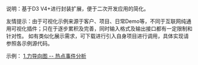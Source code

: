 说明：基于D3 V4+进行封装扩展，便于二次开发应用的简化。

友情提示：由于可视化示例来源于客户、项目、日常Demo等，不同于互联网纯通用可视化插件；只在于逐步累积及完善，同时输入格式及输出接口都有一定限制和针对性。
        如有类似化展示需求，可下载进行引入自身项目进行调用，具体实现请参照各示例源代码。

示例：
<a href='https://pjtools.github.io/pd3/example/force/01.hot-events/index.html' target='_blank'>1.力导向图 -- 热点事件分析</a>
